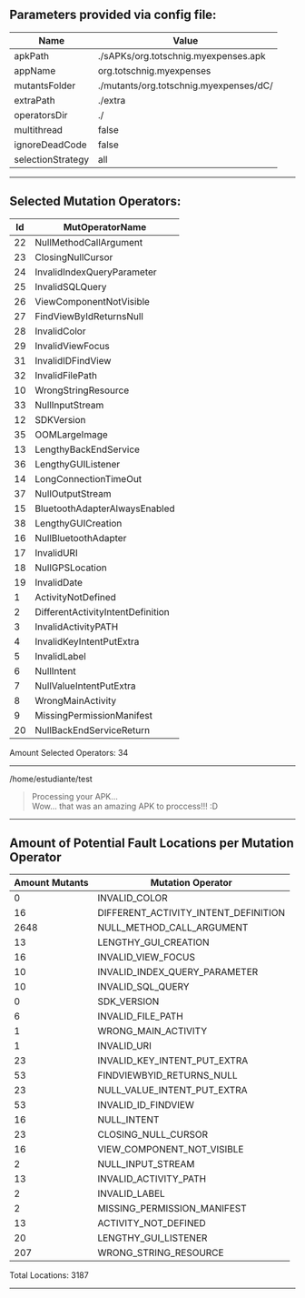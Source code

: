 
## Parameters provided via config file:

Name			| Value
------------------------|---------
apkPath 		| ./sAPKs/org.totschnig.myexpenses.apk
appName 		| org.totschnig.myexpenses
mutantsFolder 		| ./mutants/org.totschnig.myexpenses/dC/
extraPath 		| ./extra
operatorsDir 		| ./
multithread 		| false
ignoreDeadCode 		| false
selectionStrategy 	| all
----------------------------------

## Selected Mutation Operators:

Id 		| MutOperatorName
----------------|--------------
22 		| NullMethodCallArgument
23 		| ClosingNullCursor
24 		| InvalidIndexQueryParameter
25 		| InvalidSQLQuery
26 		| ViewComponentNotVisible
27 		| FindViewByIdReturnsNull
28 		| InvalidColor
29 		| InvalidViewFocus
31 		| InvalidIDFindView
32 		| InvalidFilePath
10 		| WrongStringResource
33 		| NullInputStream
12 		| SDKVersion
35 		| OOMLargeImage
13 		| LengthyBackEndService
36 		| LengthyGUIListener
14 		| LongConnectionTimeOut
37 		| NullOutputStream
15 		| BluetoothAdapterAlwaysEnabled
38 		| LengthyGUICreation
16 		| NullBluetoothAdapter
17 		| InvalidURI
18 		| NullGPSLocation
19 		| InvalidDate
1 		| ActivityNotDefined
2 		| DifferentActivityIntentDefinition
3 		| InvalidActivityPATH
4 		| InvalidKeyIntentPutExtra
5 		| InvalidLabel
6 		| NullIntent
7 		| NullValueIntentPutExtra
8 		| WrongMainActivity
9 		| MissingPermissionManifest
20 		| NullBackEndServiceReturn

Amount Selected Operators: 	34

-------------------------------------------

/home/estudiante/test
> Processing your APK...  
> Wow... that was an amazing APK to proccess!!! :D

--------------------------------------
## Amount of Potential Fault Locations per Mutation Operator

Amount Mutants	| Mutation Operator
----------------|---------------------
0		| INVALID_COLOR
16		| DIFFERENT_ACTIVITY_INTENT_DEFINITION
2648		| NULL_METHOD_CALL_ARGUMENT
13		| LENGTHY_GUI_CREATION
16		| INVALID_VIEW_FOCUS
10		| INVALID_INDEX_QUERY_PARAMETER
10		| INVALID_SQL_QUERY
0		| SDK_VERSION
6		| INVALID_FILE_PATH
1		| WRONG_MAIN_ACTIVITY
1		| INVALID_URI
23		| INVALID_KEY_INTENT_PUT_EXTRA
53		| FINDVIEWBYID_RETURNS_NULL
23		| NULL_VALUE_INTENT_PUT_EXTRA
53		| INVALID_ID_FINDVIEW
16		| NULL_INTENT
23		| CLOSING_NULL_CURSOR
16		| VIEW_COMPONENT_NOT_VISIBLE
2		| NULL_INPUT_STREAM
13		| INVALID_ACTIVITY_PATH
2		| INVALID_LABEL
2		| MISSING_PERMISSION_MANIFEST
13		| ACTIVITY_NOT_DEFINED
20		| LENGTHY_GUI_LISTENER
207		| WRONG_STRING_RESOURCE

Total Locations: 3187

--------------------------------------
```
